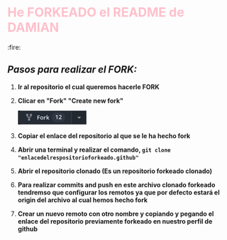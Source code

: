 <h1 style="color:pink">He FORKEADO el README de DAMIAN </h1> :fire:

## *Pasos para realizar el FORK:*

1. **Ir al repositorio el cual queremos hacerle FORK**

2. **Clicar en "Fork" "Create new fork"**

   ![img.png](img.png)

3. **Copiar el enlace del repositorio al que se le ha hecho fork**

4. **Abrir una terminal y realizar el comando, `git clone "enlacedelrespositorioforkeado.github"`**

5. **Abrir el repositorio clonado (Es un repositorio forkeado clonado)**

6. **Para realizar commits and push en este archivo clonado forkeado tendremso que configurar los remotos ya que por defecto estará el origin del archivo al cual hemos hecho fork**

7. **Crear un nuevo remoto con otro nombre y copiando y pegando el enlace del repositorio previamente forkeado en nuestro perfil de github**
